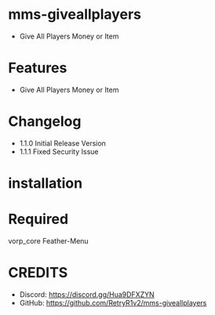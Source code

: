 # mms-giveallplayers

- Give All Players Money or Item

# Features
 
- Give All Players Money or Item

# Changelog

- 1.1.0 Initial Release Version
- 1.1.1 Fixed Security Issue

# installation 



# Required

vorp_core
Feather-Menu


# CREDITS
- Discord: https://discord.gg/Hua9DFXZYN
- GitHub: https://github.com/RetryR1v2/mms-giveallplayers